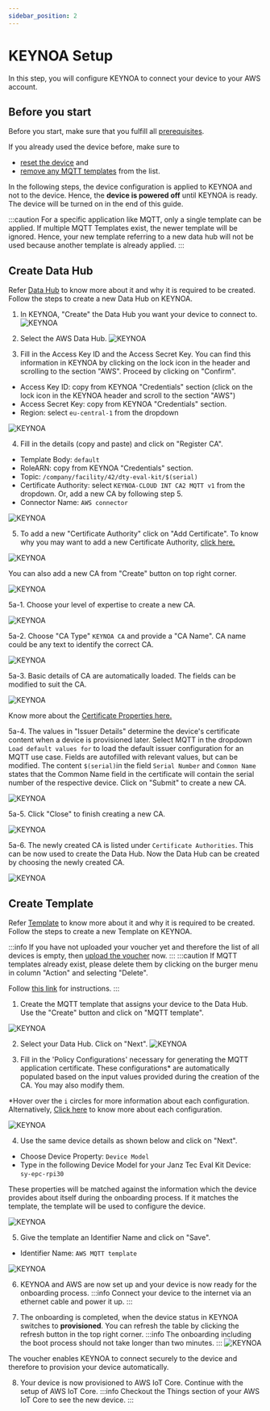 ```yaml
---
sidebar_position: 2
---
```


# KEYNOA Setup
In this step, you will configure KEYNOA to connect your device to your AWS account.

## Before you start

Before you start, make sure that you fulfill all [prerequisites](/tutorial/Prerequsites).

If you already used the device before, make sure to 
- [reset the device](/reference/reset-device) and 
- [remove any MQTT templates](/reference/mqtt-template#2-remove-mqtt-template) from the list.

In the following steps, the device configuration is applied to KEYNOA and not to the device.
Hence, the **device is powered off** until KEYNOA is ready.
The device will be turned on in the end of this guide.

:::caution
For a specific application like MQTT, only a single template can be applied.
If multiple MQTT Templates exist, the newer template will be ignored. Hence, your new template referring to a new data hub will not be used because another template is already applied.
:::


## Create Data Hub

Refer [Data Hub](/reference/data-hub) to know more about it and why it is required to be created. Follow the steps to create a new Data Hub on KEYNOA.

1. In KEYNOA, "Create" the Data Hub you want your device to connect to.
![KEYNOA](/img/KEYNOA/Dashboard.png)

2. Select the AWS Data Hub.
![KEYNOA](/img/KEYNOA/AWS/AWS_ChooseCloudService.png)
 
3. Fill in the Access Key ID and the Access Secret Key. You can find this information in KEYNOA by clicking on the lock icon in the header and scrolling to the section "AWS". Proceed by clicking on "Confirm".

- Access Key ID: copy from KEYNOA "Credentials" section 
  (click on the lock icon in the KEYNOA header and scroll to the section "AWS")
- Access Secret Key: copy from KEYNOA "Credentials" section.
- Region: select `eu-central-1` from the dropdown

![KEYNOA](/img/KEYNOA/AWS/Data-Hub-details.png)

4. Fill in the details (copy and paste) and click on "Register CA".

- Template Body: `default`
- RoleARN: copy from KEYNOA "Credentials" section.
- Topic: `/company/facility/42/dty-eval-kit/$(serial)`
- Certificate Authority: select `KEYNOA-CLOUD INT CA2 MQTT v1` from the dropdown. Or, add a new CA by following step 5.
- Connector Name: `AWS connector`

![KEYNOA](/img/KEYNOA/AWS/Data-Hub-details-2.png)

5. To add a new "Certificate Authority" click on "Add Certificate". To know why you may want to add a new Certificate Authority, [click here.](/reference/certificate-authority)

![KEYNOA](/img/KEYNOA/AWS/AWS_3AddCertificate.png)

You can also add a new CA from "Create" button on top right corner.

![KEYNOA](/img/KEYNOA/Thingsboard/Thingsboard_AddNewCA)

5a-1. Choose your level of expertise to create a new CA.

![KEYNOA](/img/KEYNOA/Thingsboard/LevelOfExperience.png)

5a-2. Choose "CA Type" `KEYNOA CA` and provide a "CA Name". CA name could be any text to identify the correct CA.

![KEYNOA](/img/KEYNOA/Thingsboard/ChooseCAName.png)

5a-3. Basic details of CA are automatically loaded. The fields can be modified to suit the CA. 

![KEYNOA](/img/KEYNOA/Thingsboard/CABasicDetails.png)

  Know more about the [Certificate Properties here.](/reference/certificate-properties)

5a-4. The values in "Issuer Details" determine the device's certificate content when a device is provisioned later.
Select MQTT in the dropdown `Load default values for` to load the default issuer configuration for an MQTT use case.
Fields are autofilled with relevant values, but can be modified.
The content `$(serial)`in the field `Serial Number` and `Common Name` states that the Common Name field in the certificate will contain the serial number of the respective device.
Click on "Submit" to create a new CA.

![KEYNOA](/img/KEYNOA/Thingsboard/IssuerDetails.png)

5a-5. Click "Close" to finish creating a new CA.

![KEYNOA](/img/KEYNOA/Thingsboard/CACreated.png)

5a-6. The newly created CA is listed under `Certificate Authorities`. This can be now used to create the Data Hub. Now the Data Hub can be created by choosing the newly created CA.

![KEYNOA](/img/KEYNOA/Thingsboard/NewCAListed.png)

## Create Template

Refer [Template](/reference/mqtt-template) to know more about it and why it is required to be created. Follow the steps to create a new Template on KEYNOA.

:::info
If you have not uploaded your voucher yet and therefore the list of all devices is empty, then [upload the voucher](/tutorial/Prerequsites#upload-voucher) now.
:::
:::caution
If MQTT templates already exist, please delete them by clicking on the burger menu in column "Action" and selecting "Delete".

Follow [this link](/reference/mqtt-template#2-remove-mqtt-template) for instructions.
:::

1. Create the MQTT template that assigns your device to the Data Hub. Use the "Create" button and click on "MQTT template".

![KEYNOA](/img/KEYNOA/MQTTCreateTemplate.png)

2. Select your Data Hub. Click on "Next".
![KEYNOA](/img/KEYNOA/AWS/MQTT_TemplateCreation1.png)

3. Fill in the 'Policy Configurations' necessary for generating the MQTT application certificate. These configurations\* are automatically populated based on the input values provided during the creation of the CA. You may also modify them. 

\*Hover over the `i` circles for more information about each configuration. Alternatively, [Click here](/reference/certificate-properties) to know more about each configuration.

![KEYNOA](/img/KEYNOA/MQTT2PolicyConfigurations.png)

4. Use the same device details as shown below and click on "Next".

- Choose Device Property: `Device Model`
- Type in the following Device Model for your Janz Tec Eval Kit Device: `sy-epc-rpi30`

These properties will be matched against the information which the device provides about itself during the onboarding process. If it matches the template, the template will be used to configure the device.


![KEYNOA](/img/KEYNOA/AWS/AWS_FilterDevices.png)


5. Give the template an Identifier Name and click on "Save".

- Identifier Name: `AWS MQTT template`

![KEYNOA](/img/KEYNOA/MQTT4TemplateID.png)

6. KEYNOA and AWS are now set up and your device is now ready for the onboarding process.
:::info
Connect your device to the internet via an ethernet cable and power it up.
:::

7. The onboarding is completed, when the device status in KEYNOA switches to **provisioned**. You can refresh the table by clicking the refresh button in the top right corner.
:::info
The onboarding including the boot process should not take longer than two minutes.
:::
![KEYNOA](/img/KEYNOA/devices_list_refresh.png)

The voucher enables KEYNOA to connect securely to the device and therefore to provision your device automatically.

8. Your device is now provisioned to AWS IoT Core. Continue with the setup of AWS IoT Core.
:::info
Checkout the Things section of your AWS IoT Core to see the new device.
:::
